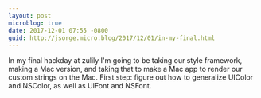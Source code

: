 ```yaml
---
layout: post
microblog: true
date: 2017-12-01 07:55 -0800
guid: http://jsorge.micro.blog/2017/12/01/in-my-final.html
---
```

In my final hackday at zulily I'm going to be taking our style framework, making a Mac version, and taking that to make a Mac app to render our custom strings on the Mac. First step: figure out how to generalize UIColor and NSColor, as well as UIFont and NSFont.
